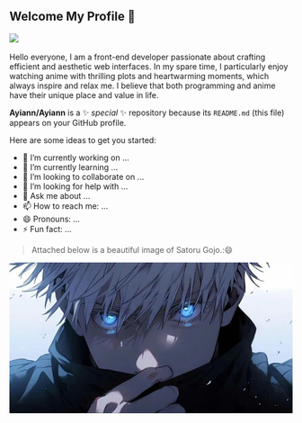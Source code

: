 ## Welcome My Profile 👋 
<p>
  <a href="https://ayiann.github.io/"><img src="https://img.shields.io/badge/Website-博客-blue" /></a>&emsp;
</p>
Hello everyone, I am a front-end developer passionate about crafting efficient and aesthetic web interfaces. In my spare time, I particularly enjoy watching anime with thrilling plots and heartwarming moments, which always inspire and relax me. I believe that both programming and anime have their unique place and value in life.

**Ayiann/Ayiann** is a ✨ _special_ ✨ repository because its `README.md` (this file) appears on your GitHub profile.

Here are some ideas to get you started:

- 🔭 I’m currently working on ...
- 🌱 I’m currently learning ...
- 👯 I’m looking to collaborate on ...
- 🤔 I’m looking for help with ...
- 💬 Ask me about ...
- 📫 How to reach me: ...
- 😄 Pronouns: ...
- ⚡ Fun fact: ...

> Attached below is a beautiful image of Satoru Gojo.:😄
> 
![](./images/2.png)
